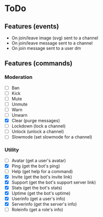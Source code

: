 # ToDo

## Features (events)
- On join/leave image (svg) sent to a channel
- On join/leave message sent to a channel
- On join message sent to a user dm

## Features (commands)

### Moderation
- [ ] Ban
- [ ] Kick
- [ ] Mute
- [ ] Unmute
- [ ] Warn
- [ ] Unwarn
- [x] Clear (purge messages)
- [ ] Lockdown (lock a channel)
- [ ] Unlock (unlock a channel)
- [ ] Slowmode (set slowmode for a channel)

### Utility
- [ ] Avatar (get a user's avatar)
- [x] Ping (get the bot's ping)
- [ ] Help (get help for a command)
- [x] Invite (get the bot's invite link)
- [x] Support (get the bot's support server link)
- [x] Stats (get the bot's stats)
- [x] Uptime (get the bot's uptime)
- [x] Userinfo (get a user's info)
- [x] Serverinfo (get the server's info)
- [ ] Roleinfo (get a role's info)
